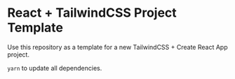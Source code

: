 # React + TailwindCSS Project Template

Use this repository as a template for a new TailwindCSS + Create React App project.

`yarn` to update all dependencies.
